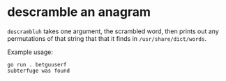 # descramble an anagram

`descrambluh` takes one argument, the scrambled word, then prints out
any permutations of that string that that it finds in
`/usr/share/dict/words`.

Example usage:

```shell
go run . betguuserf
subterfuge was found
```
